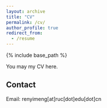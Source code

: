```yaml
---
layout: archive
title: "CV"
permalink: /cv/
author_profile: true
redirect_from:
  - /resume
---
```


{% include base_path %}

You may my CV here.

## Contact

Email: renyimeng[at]ruc[dot]edu[dot]cn
